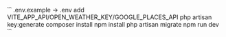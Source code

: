 ՝՝՝
.env.example -> .env
add VITE_APP_API/OPEN_WEATHER_KEY/GOOGLE_PLACES_API
php artisan key:generate
composer install
npm install
php artisan migrate
npm run dev
՝՝՝
